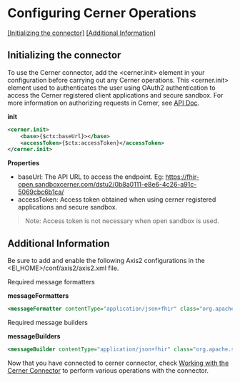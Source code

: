 
# Configuring Cerner Operations
[[Initializing the connector]](#initializing-the-connector)  [[Additional Information]](#additional-information)

## Initializing the connector
To use the Cerner connector, add the <cerner.init> element in your configuration before carrying out any Cerner operations.
This <cerner.init> element used to authenticates the user using OAuth2 authentication to access the Cerner registered client applications and secure sandbox.
For more information on authorizing requests in Cerner, see [API Doc](https://fhir.cerner.com/authorization/).


**init**
```xml
<cerner.init>
	<base>{$ctx:baseUrl}></base>
	<accessToken>{$ctx:accessToken}</accessToken>
</cerner.init>
```
**Properties**

* baseUrl: The API URL to access the endpoint. Eg: <https://fhir-open.sandboxcerner.com/dstu2/0b8a0111-e8e6-4c26-a91c-5069cbc6b1ca/>
* accessToken: Access token obtained when using cerner registered applications and secure sandbox.

> Note: Access token is not necessary when open sandbox is used.

## Additional Information

Be sure to add and enable the following Axis2 configurations in the <EI_HOME>/conf/axis2/axis2.xml file.


Required message formatters

**messageFormatters**
```xml
<messageFormatter contentType="application/json+fhir" class="org.apache.synapse.commons.json.JsonStreamFormatter"/>
```
Required message builders

**messageBuilders**
```xml
<messageBuilder contentType="application/json+fhir" class="org.apache.synapse.commons.json.JsonStreamBuilder"/>
```

Now that you have connected to cerner connector,  check [Working with the Cerner Connector](operation.md) to perform various operations with the connector.
